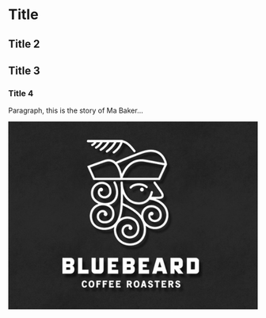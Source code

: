 # Title

## Title 2

## Title 3

### Title 4



Paragraph, this is the story of Ma Baker…



![](/assets/204661121.jpg)

